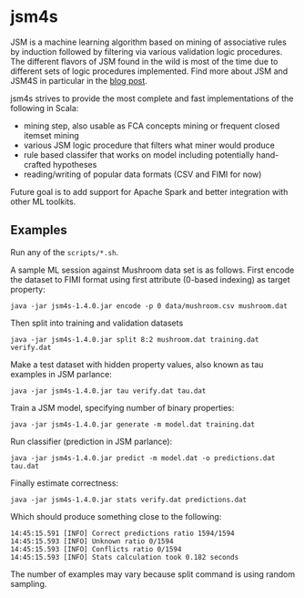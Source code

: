 # jsm4s

JSM is a machine learning algorithm based on mining of associative rules by induction followed by filtering via various validation logic procedures. The different flavors of JSM found in the wild is most of the time due to different sets of logic procedures implemented. Find more about JSM and JSM4S in particular in the [blog post](https://olshansky.me/jsm/ml/scala/2017/08/05/jsm-as-machine-learning.html).

jsm4s strives to provide the most complete and fast implementations of the following in Scala:
- mining step, also usable as FCA concepts mining or frequent closed itemset mining
- various JSM logic procedure that filters what miner would produce
- rule based classifer that works on model including potentially hand-crafted hypotheses
- reading/writing of popular data formats (CSV and FIMI for now)

Future goal is to add support for Apache Spark and better integration with other ML toolkits.

## Examples

Run any of the `scripts/*.sh`.

A sample ML session against Mushroom data set is as follows.
First encode the dataset to FIMI format using first attribute (0-based indexing) as target property:
```
java -jar jsm4s-1.4.0.jar encode -p 0 data/mushroom.csv mushroom.dat
```

Then split into training and validation datasets
```
java -jar jsm4s-1.4.0.jar split 8:2 mushroom.dat training.dat verify.dat
```

Make a test dataset with hidden property values, also known as tau examples in JSM parlance:
```
java -jar jsm4s-1.4.0.jar tau verify.dat tau.dat
```

Train a JSM model, specifying number of binary properties:
```
java -jar jsm4s-1.4.0.jar generate -m model.dat training.dat
```

Run classifier (prediction in JSM parlance):
```
java -jar jsm4s-1.4.0.jar predict -m model.dat -o predictions.dat tau.dat
```

Finally estimate correctness:
```
java -jar jsm4s-1.4.0.jar stats verify.dat predictions.dat
```

Which should produce something close to the following:
```
14:45:15.591 [INFO] Correct predictions ratio 1594/1594
14:45:15.593 [INFO] Unknown ratio 0/1594
14:45:15.593 [INFO] Conflicts ratio 0/1594
14:45:15.593 [INFO] Stats calculation took 0.182 seconds
```
The number of examples may vary because split command is using random sampling.
